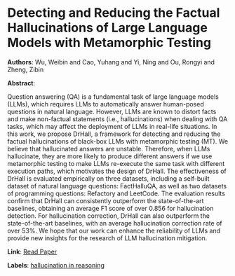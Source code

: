 # Detecting and Reducing the Factual Hallucinations of Large Language Models with Metamorphic Testing

**Authors**: Wu, Weibin and Cao, Yuhang and Yi, Ning and Ou, Rongyi and Zheng, Zibin

**Abstract**:

Question answering (QA) is a fundamental task of large language models (LLMs), which requires LLMs to automatically answer human-posed questions in natural language. However, LLMs are known to distort facts and make non-factual statements (i.e., hallucinations) when dealing with QA tasks, which may affect the deployment of LLMs in real-life situations. In this work, we propose DrHall, a framework for detecting and reducing the factual hallucinations of black-box LLMs with metamorphic testing (MT). We believe that hallucinated answers are unstable. Therefore, when LLMs hallucinate, they are more likely to produce different answers if we use metamorphic testing to make LLMs re-execute the same task with different execution paths, which motivates the design of DrHall. The effectiveness of DrHall is evaluated empirically on three datasets, including a self-built dataset of natural language questions: FactHalluQA, as well as two datasets of programming questions: Refactory and LeetCode. The evaluation results confirm that DrHall can consistently outperform the state-of-the-art baselines, obtaining an average F1 score of over 0.856 for hallucination detection. For hallucination correction, DrHall can also outperform the state-of-the-art baselines, with an average hallucination correction rate of over 53\%. We hope that our work can enhance the reliability of LLMs and provide new insights for the research of LLM hallucination mitigation.

**Link**: [Read Paper](https://doi.org/10.1145/3715784)

**Labels**: [hallucination in reasoning](../../labels/hallucination_in_reasoning.md)
